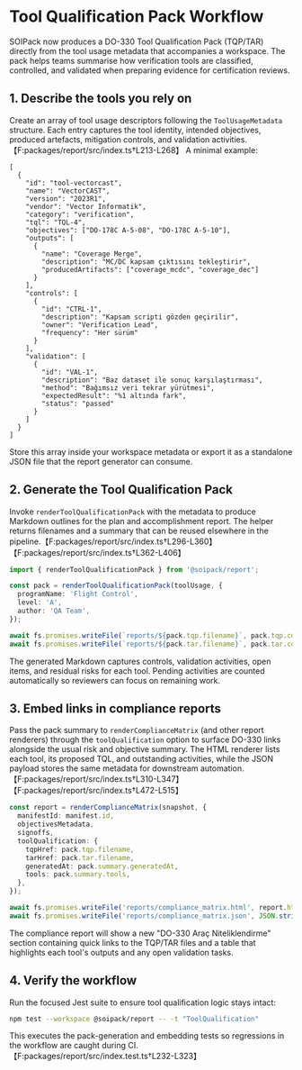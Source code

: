 # Tool Qualification Pack Workflow

SOIPack now produces a DO-330 Tool Qualification Pack (TQP/TAR) directly from the tool usage
metadata that accompanies a workspace. The pack helps teams summarise how verification tools are
classified, controlled, and validated when preparing evidence for certification reviews.

## 1. Describe the tools you rely on

Create an array of tool usage descriptors following the `ToolUsageMetadata` structure. Each entry
captures the tool identity, intended objectives, produced artefacts, mitigation controls, and
validation activities.【F:packages/report/src/index.ts†L213-L268】 A minimal example:

```jsonc
[
  {
    "id": "tool-vectorcast",
    "name": "VectorCAST",
    "version": "2023R1",
    "vendor": "Vector Informatik",
    "category": "verification",
    "tql": "TQL-4",
    "objectives": ["DO-178C A-5-08", "DO-178C A-5-10"],
    "outputs": [
      {
        "name": "Coverage Merge",
        "description": "MC/DC kapsam çıktısını tekleştirir",
        "producedArtifacts": ["coverage_mcdc", "coverage_dec"]
      }
    ],
    "controls": [
      {
        "id": "CTRL-1",
        "description": "Kapsam scripti gözden geçirilir",
        "owner": "Verification Lead",
        "frequency": "Her sürüm"
      }
    ],
    "validation": [
      {
        "id": "VAL-1",
        "description": "Baz dataset ile sonuç karşılaştırması",
        "method": "Bağımsız veri tekrar yürütmesi",
        "expectedResult": "%1 altında fark",
        "status": "passed"
      }
    ]
  }
]
```

Store this array inside your workspace metadata or export it as a standalone JSON file that the
report generator can consume.

## 2. Generate the Tool Qualification Pack

Invoke `renderToolQualificationPack` with the metadata to produce Markdown outlines for the plan and
accomplishment report. The helper returns filenames and a summary that can be reused elsewhere in the
pipeline.【F:packages/report/src/index.ts†L296-L360】【F:packages/report/src/index.ts†L362-L406】

```ts
import { renderToolQualificationPack } from '@soipack/report';

const pack = renderToolQualificationPack(toolUsage, {
  programName: 'Flight Control',
  level: 'A',
  author: 'QA Team',
});

await fs.promises.writeFile(`reports/${pack.tqp.filename}`, pack.tqp.content);
await fs.promises.writeFile(`reports/${pack.tar.filename}`, pack.tar.content);
```

The generated Markdown captures controls, validation activities, open items, and residual risks for
each tool. Pending activities are counted automatically so reviewers can focus on remaining work.

## 3. Embed links in compliance reports

Pass the pack summary to `renderComplianceMatrix` (and other report renderers) through the
`toolQualification` option to surface DO-330 links alongside the usual risk and objective summary. The
HTML renderer lists each tool, its proposed TQL, and outstanding activities, while the JSON payload
stores the same metadata for downstream automation.【F:packages/report/src/index.ts†L310-L347】【F:packages/report/src/index.ts†L472-L515】

```ts
const report = renderComplianceMatrix(snapshot, {
  manifestId: manifest.id,
  objectivesMetadata,
  signoffs,
  toolQualification: {
    tqpHref: pack.tqp.filename,
    tarHref: pack.tar.filename,
    generatedAt: pack.summary.generatedAt,
    tools: pack.summary.tools,
  },
});

await fs.promises.writeFile('reports/compliance_matrix.html', report.html);
await fs.promises.writeFile('reports/compliance_matrix.json', JSON.stringify(report.json, null, 2));
```

The compliance report will show a new "DO-330 Araç Niteliklendirme" section containing quick links to
the TQP/TAR files and a table that highlights each tool's outputs and any open validation tasks.

## 4. Verify the workflow

Run the focused Jest suite to ensure tool qualification logic stays intact:

```bash
npm test --workspace @soipack/report -- -t "ToolQualification"
```

This executes the pack-generation and embedding tests so regressions in the workflow are caught during
CI.【F:packages/report/src/index.test.ts†L232-L323】
